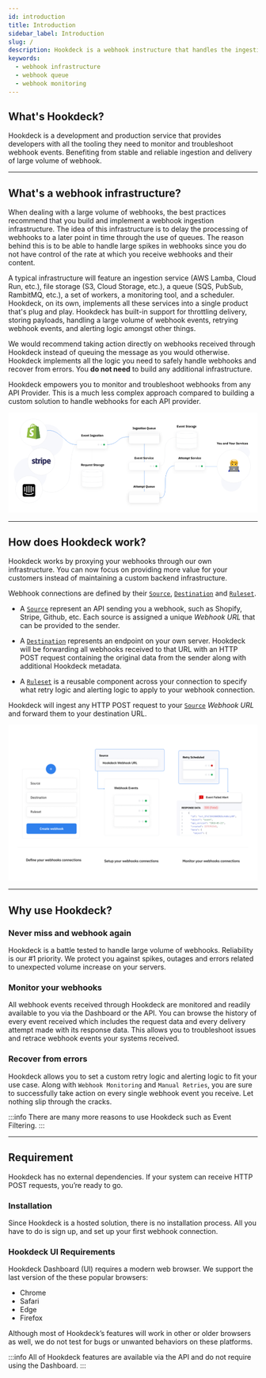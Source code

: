 ```yaml
---
id: introduction
title: Introduction
sidebar_label: Introduction
slug: /
description: Hookdeck is a webhook instructure that handles the ingestion and error handling of your webhooks.
keywords:
  - webhook infrastructure
  - webhook queue
  - webhook monitoring
---
```


## What's Hookdeck?

Hookdeck is a development and production service that provides developers with all the tooling they need to monitor and troubleshoot webhook events. Benefiting from stable and reliable ingestion and delivery of large volume of webhook.

---

## What's a webhook infrastructure?

When dealing with a large volume of webhooks, the best practices recommend that you build and implement a webhook ingestion infrastructure. The idea of this infrastructure is to delay the processing of webhooks to a later point in time through the use of queues. The reason behind this is to be able to handle large spikes in webhooks since you do not have control of the rate at which you receive webhooks and their content.

A typical infrastructure will feature an ingestion service (AWS Lamba, Cloud Run, etc.), file storage (S3, Cloud Storage, etc.), a queue (SQS, PubSub, RambitMQ, etc.), a set of workers, a monitoring tool, and a scheduler. Hookdeck, on its own, implements all these services into a single product that's plug and play. Hookdeck has built-in support for throttling delivery, storing payloads, handling a large volume of webhook events, retrying webhook events, and alerting logic amongst other things.

We would recommend taking action directly on webhooks received through Hookdeck instead of queuing the message as you would otherwise. Hookdeck implements all the logic you need to safely handle webhooks and recover from errors. You **do not need** to build any additional infrastructure.

Hookdeck empowers you to monitor and troubleshoot webhooks from any API Provider. This is a much less complex approach compared to building a custom solution to handle webhooks for each API provider.

![hookdeck_infrastructure](../static/img/introduction/hookdeck-infra.png)

---

## How does Hookdeck work?

Hookdeck works by proxying your webhooks through our own infrastructure. You can now focus on providing more value for your customers instead of maintaining a custom backend infrastructure.

Webhook connections are defined by their [`Source`](sources), [`Destination`](destinations) and [`Ruleset`](rulesets).

- A [`Source`](sources) represent an API sending you a webhook, such as Shopify, Stripe, Github, etc. Each source is assigned a unique _Webhook URL_ that can be provided to the sender.

- A [`Destination`](destinations) represents an endpoint on your own server. Hookdeck will be forwarding all webhooks received to that URL with an HTTP POST request containing the original data from the sender along with additional Hookdeck metadata.

- A [`Ruleset`](rulesets) is a reusable component across your connection to specify what retry logic and alerting logic to apply to your webhook connection.

Hookdeck will ingest any HTTP POST request to your [`Source`](sources) _Webhook URL_ and forward them to your destination URL.

![hookdeck_infrastructure](../static/img/introduction/hookdeck-setup.png)

---

## Why use Hookdeck?

### Never miss and webhook again

Hookdeck is a battle tested to handle large volume of webhooks. Reliability is our #1 priority. We protect you against spikes, outages and errors related to unexpected volume increase on your servers.

### Monitor your webhooks

All webhook events received through Hookdeck are monitored and readily available to you via the Dashboard or the API. You can browse the history of every event received which includes the request data and every delivery attempt made with its response data. This allows you to troubleshoot issues and retrace webhook events your systems received.

### Recover from errors

Hookdeck allows you to set a custom retry logic and alerting logic to fit your use case. Along with `Webhook Monitoring` and `Manual Retries`, you are sure to successfully take action on every single webhook event you receive. Let nothing slip through the cracks.

:::info
There are many more reasons to use Hookdeck such as Event Filtering.
:::

---

## Requirement

Hookdeck has no external dependencies. If your system can receive HTTP POST requests, you’re ready to go.

### Installation

Since Hookdeck is a hosted solution, there is no installation process. All you have to do is sign up, and set up your first webhook connection.

### Hookdeck UI Requirements

Hookdeck Dashboard (UI) requires a modern web browser. We support the last version of the these popular browsers:

- Chrome
- Safari
- Edge
- Firefox

Although most of Hookdeck’s features will work in other or older browsers as well, we do not test for bugs or unwanted behaviors on these platforms.

:::info
All of Hookdeck features are available via the API and do not require using the Dashboard.
:::
